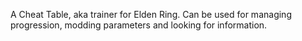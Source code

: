A Cheat Table, aka trainer for Elden Ring.
Can be used for managing progression, modding parameters and looking for information.


